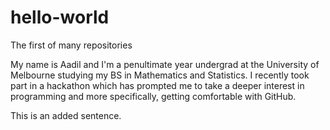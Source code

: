 # hello-world
The first of many repositories

My name is Aadil and I'm a penultimate year undergrad at the University of Melbourne studying my BS in Mathematics and Statistics. I recently took part in a hackathon which has prompted me to take a deeper interest in programming and more specifically, getting comfortable with GitHub.

This is an added sentence.